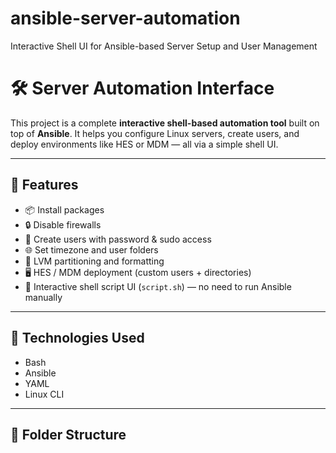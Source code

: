 # ansible-server-automation
Interactive Shell UI for Ansible-based Server Setup and User Management
# 🛠️ Server Automation Interface

This project is a complete **interactive shell-based automation tool** built on top of **Ansible**. It helps you configure Linux servers, create users, and deploy environments like HES or MDM — all via a simple shell UI.

---

## 🔧 Features

- 📦 Install packages
- 🔒 Disable firewalls
- 👤 Create users with password & sudo access
- 🌐 Set timezone and user folders
- 📁 LVM partitioning and formatting
- 🖥️ HES / MDM deployment (custom users + directories)
- 🧠 Interactive shell script UI (`script.sh`) — no need to run Ansible manually

---

## 🚀 Technologies Used

- Bash
- Ansible
- YAML
- Linux CLI

---

## 📂 Folder Structure

